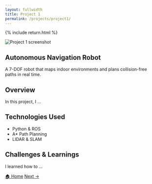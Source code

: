 ```yaml
---
layout: fullwidth
title: Project 1
permalink: /projects/project1/
---
```


{% include return.html %}

<section class="project-hero">
  <img src="{{ '/assets/project1_screenshot.png' | relative_url }}" alt="Project 1 screenshot" class="project-image">
  <div class="project-intro">
    <h1>Autonomous Navigation Robot</h1>
    <p>
      A 7-DOF robot that maps indoor environments and plans collision-free paths in real time.
    </p>
  </div>
</section>

<section class="project-details">
  <h2>Overview</h2>
  <p>In this project, I …</p>

  <h2>Technologies Used</h2>
  <ul>
    <li>Python & ROS</li>
    <li>A* Path Planning</li>
    <li>LIDAR & SLAM</li>
  </ul>

  <h2>Challenges & Learnings</h2>
  <p>I learned how to …</p>
</section>


<footer class="project-footer">
  <a href="/"               class="btn btn-home">🏠 Home</a>
  <a href="/projects/project2" class="btn btn-next">Next →</a>
</footer>

